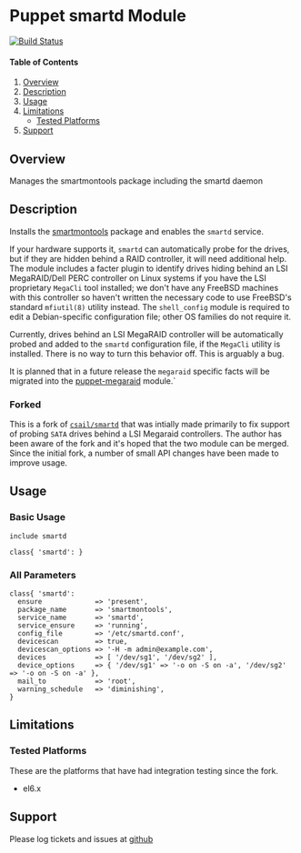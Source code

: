 Puppet smartd Module
====================

[![Build Status](https://travis-ci.org/jhoblitt/puppet-smartd.png)](https://travis-ci.org/jhoblitt/puppet-smartd)

#### Table of Contents

1. [Overview](#overview)
2. [Description](#description)
3. [Usage](#usage)
4. [Limitations](#limitations)
    * [Tested Platforms](#tested-platforms)
5. [Support](#support)


Overview
--------

Manages the smartmontools package including the smartd daemon


Description
-----------

Installs the [smartmontools](http://smartmontools.sourceforge.net/) package and
enables the `smartd` service.

If your hardware supports it, `smartd` can automatically probe for the drives,
but if they are hidden behind a RAID controller, it will need additional help.
The module includes a facter plugin to identify drives hiding behind an LSI
MegaRAID/Dell PERC controller on Linux systems if you have the LSI proprietary
`MegaCli` tool installed; we don't have any FreeBSD machines with this
controller so haven't written the necessary code to use FreeBSD's standard
`mfiutil(8)` utility instead.  The `shell_config` module is required to edit a
Debian-specific configuration file; other OS families do not require it.

Currently, drives behind an LSI MegaRAID controller will be automatically
probed and added to the `smartd` configuration file, if the `MegaCli` utility
is installed.  There is no way to turn this behavior off.  This is arguably a
bug.

It is planned that in a future release the `megaraid` specific facts will be
migrated into the
[puppet-megaraid](https://github.com/jhoblitt/puppet-megaraid) module.`

### Forked

This is a fork of
[`csail/smartd`](http://tig.csail.mit.edu/wiki/TIG/PuppetAtCSAIL) that was
intially made primarily to fix support of probing `SATA` drives behind a LSI
Megaraid controllers.  The author has been aware of the fork and it's hoped
that the two module can be merged.  Since the initial fork, a number of small
API changes have been made to improve usage.


Usage
-----

### Basic Usage

    include smartd

    class{ 'smartd': }

### All Parameters

    class{ 'smartd':
      ensure             => 'present',
      package_name       => 'smartmontools',
      service_name       => 'smartd',
      service_ensure     => 'running',
      config_file        => '/etc/smartd.conf',
      devicescan         => true,
      devicescan_options => '-H -m admin@example.com',
      devices            => [ '/dev/sg1', '/dev/sg2' ],
      device_options     => { '/dev/sg1' => '-o on -S on -a', '/dev/sg2' => '-o on -S on -a' },
      mail_to            => 'root',
      warning_schedule   => 'diminishing',
    }


Limitations
-----------

### Tested Platforms

These are the platforms that have had integration testing since the fork.

* el6.x


Support
-------

Please log tickets and issues at [github](https://github.com/jhoblitt/puppet-smartd/issues)


